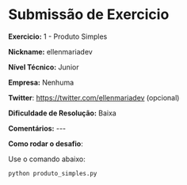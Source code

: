 # Submissão de Exercicio

**Exercicio:** 1 - Produto Simples

**Nickname:** ellenmariadev

**Nível Técnico:** Junior

**Empresa:** Nenhuma

**Twitter**: https://twitter.com/ellenmariadev (opcional)

**Dificuldade de Resolução:** Baixa

**Comentários:** ---

**Como rodar o desafio**: 

Use o comando abaixo: 
```bash
python produto_simples.py
```